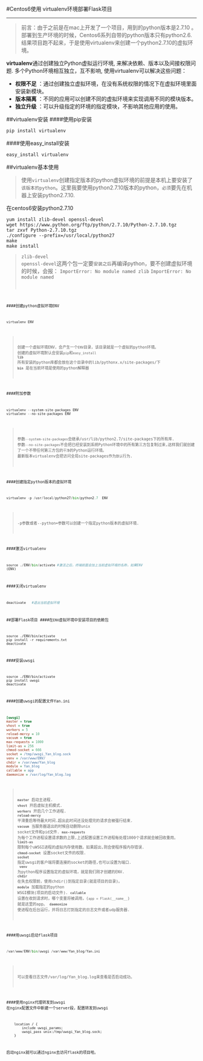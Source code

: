 #Centos6使用 virtualenv环境部署Flask项目

-------------------
>前言：由于之前是在mac上开发了一个项目，用到的python版本是2.7.10 。部署到生产环境的时候，Centos6系列自带的python版本只有python2.6.结果项目跑不起来，于是使用virtualenv来创建一个python2.7.10的虚拟环境。

**virtualenv**通过创建独立Python虚拟运行环境, 来解决依赖、版本以及间接权限问题. 多个Python环境相互独立，互不影响, 使用virtualenv可以解决这些问题：
- **权限不足** ：通过创建独立虚拟环境，在没有系统权限的情况下在虚拟环境里面安装新模块。
- **版本隔离** ：不同的应用可以创建不同的虚拟环境来实现调用不同的模块版本。
- **独立升级** ：可以升级指定的环境的指定模块，不影响其他应用的使用。


##virtualenv安装
####使用pip安装
```python
pip install virtualenv
```
####使用easy_install安装
```python
easy_install virtualenv
```

##virtualenv基本使用
>使用<code>virtualenv</code>创建指定版本的python虚拟环境的前提是本机上要安装了<code>该版本的python</code>。这里我要使用python2.7.10版本的python，<code>必须</code>要先在机器上安装python2.7.10.

在centos6安装python2.7.10
```shell
yum install zlib-devel openssl-devel
wget https://www.python.org/ftp/python/2.7.10/Python-2.7.10.tgz
tar zxvf Python-2.7.10.tgz 
./configure --prefix=/usr/local/python27
make 
make install
```
><code>zlib-devel  openssl-devel</code>这两个包一定要<code>安装之后</code>再编译python，要不创建虚拟环境的时候，会报：
><code>ImportError: No module named  zlib</code>
><code>ImportError: No module named <code>

####创建python虚拟环境ENV
```python
virtualenv ENV
```
>创建一个虚拟环境ENV，会产生一个<code>ENV</code>目录，该目录就是一个虚拟的python环境。
>创建的虚拟环境默认会安装`pip`和`easy_install`
>**`lib`** 所有安装的python库都会放在这个目录中的lib/pythonx.x/site-packages/下
>**`bin`** 是在当前环境是使用的python解释器

####附加参数
```python
virtualenv --system-site-packages ENV
virtualenv --no-site-packages ENV
```
>参数`--system-site-packages`会继承/usr/lib/python2.7/site-packages下的所有库.
>参数`--no-site-packages`不会把已经安装到系统Python环境中的所有第三方包复制过来,这样我们就创建了一个不带任何第三方包的`干净`的Python运行环境。
>最新版本virtualenv会把访问全局site-packages作为`默认`行为.

####创建指定python版本的虚拟环境
```python
virtualenv -p /usr/local/python27/bin/python2.7  ENV
```
>-p参数或者--python=参数可以创建一个指定python版本的虚拟环境.

####激活virtualenv
```python
source ./ENV/bin/activate #激活之后，终端前面会加上当前虚拟环境的名称，如果ENV
(ENV)
```

####关闭virtualenv
```python
deactivate   #退出当前虚拟环境
```

##部署Flask项目
####在`ENV`虚拟环境中安装项目的依赖包
```
source ./ENV/bin/activate 
pip install -r requirements.txt
deactivate   
```
####安装uwsgi
```
source ./ENV/bin/activate 
pip install uwsgi
deactivate 
```
####创建uwsgi的配置文件Yan.ini
```ini
[uwsgi]
master = true
vhost = true
workers = 5
reload-mercy = 10
vacuum = true
max-requests = 1000
limit-as = 256
chmod-socket = 666
socket = /tmp/uwsgi_Yan_blog.sock
venv = /var/www/ENV/
chdir = /var/www/Yan_blog
module = Yan_blog
callable = app
daemonize = /var/log/Yan_blog.log
```
>**`master`**  启动主进程.
>**`vhost`** 开启虚拟主机模式.
>**`workers`** 开启几个工作进程.
>**`reload-mercy`** 平滑重启等待最大时间.超出此时间还没处理完的请求会被强行结束.
>**`vacuum`** 当服务器退出的时候自动删除unix socket文件和pid文件.
>**`max-requests`** 为每个工作进程设置请求数的上限,上述配置设置工作进程每处理1000个请求就会被回收重用。
>**`limit-as`** 限制每个uWSGI进程的虚拟内存使用数。如果超出,则会使程序报内存错误.
>**`chmod-socket`** 设置socket文件的权限.
>**`socket`** 指定uwsgi的客户端将要连接的socket的路径,也可以设置为端口.
>**` venv`**   为python程序设置指定的虚拟环境，就是我们刚才创建的ENV.
>**`chdir `** 在失去权限前，使用chdir()到指定目录(就是项目的目录)。
>**`module`** 加载指定的python WSGI模块(项目的启动文件).
>**`callable`** 设置在收到请求时，哪个变量将被调用，(`app = Flask(__name__`) 就是这里的app。
>**`daemonize`**  使进程在后台运行，并将日志打到指定的日志文件或者udp服务器.

####用uwsgi启动flask项目
```python
/var/www/ENV/bin/uwsgi /var/www/Yan_blog/Yan.ini
```
>可以查看日志文件/var/log/Yan_blog.log来查看是否启动成功。

####使用nginx代理转发到uwsgi
在nginx配置文件中新建一个server段，配置转发到uwsgi
```nginx
    location / {
        include uwsgi_params;
        uwsgi_pass unix:/tmp/uwsgi_Yan_blog.sock;
    }
```

启动nginx就可以通过nginx去访问flask的项目啦。

